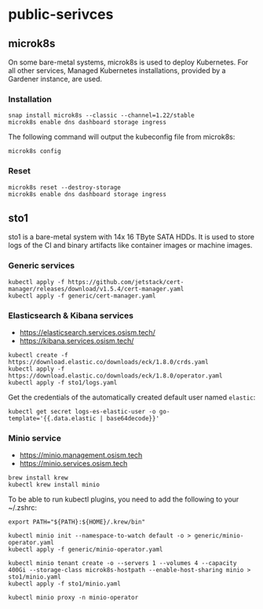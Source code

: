 # public-serivces

## microk8s

On some bare-metal systems, microk8s is used to deploy Kubernetes.
For all other services, Managed Kubernetes installations, provided
by a Gardener instance, are used.

### Installation

```
snap install microk8s --classic --channel=1.22/stable
microk8s enable dns dashboard storage ingress
```

The following command will output the kubeconfig file from microk8s:

```
microk8s config
```

### Reset

```
microk8s reset --destroy-storage
microk8s enable dns dashboard storage ingress
```

## sto1

sto1 is a bare-metal system with 14x 16 TByte SATA HDDs. It is used to store logs of the CI
and binary artifacts like container images or machine images.

### Generic services

```
kubectl apply -f https://github.com/jetstack/cert-manager/releases/download/v1.5.4/cert-manager.yaml
kubectl apply -f generic/cert-manager.yaml
```

### Elasticsearch & Kibana services

* https://elasticsearch.services.osism.tech/
* https://kibana.services.osism.tech/

```
kubectl create -f https://download.elastic.co/downloads/eck/1.8.0/crds.yaml
kubectl apply -f https://download.elastic.co/downloads/eck/1.8.0/operator.yaml
kubectl apply -f sto1/logs.yaml
```

Get the credentials of the automatically created default user named ``elastic``:

```
kubectl get secret logs-es-elastic-user -o go-template='{{.data.elastic | base64decode}}'
```

### Minio service

* https://minio.management.osism.tech
* https://minio.services.osism.tech

```
brew install krew
kubectl krew install minio
```

To be able to run kubectl plugins, you need to add the following to your ~/.zshrc:

```
export PATH="${PATH}:${HOME}/.krew/bin"
```

```
kubectl minio init --namespace-to-watch default -o > generic/minio-operator.yaml
kubectl apply -f generic/minio-operator.yaml
```

```
kubectl minio tenant create -o --servers 1 --volumes 4 --capacity 400Gi --storage-class microk8s-hostpath --enable-host-sharing minio > sto1/minio.yaml
kubectl apply -f sto1/minio.yaml
```

```
kubectl minio proxy -n minio-operator
```
